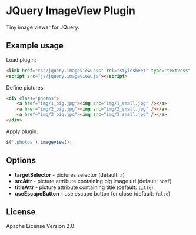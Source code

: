 # JQuery ImageView Plugin

Tiny image viewer for JQuery.

## Example usage

Load plugin:

```html
<link href="css/jquery.imageview.css" rel="stylesheet" type="text/css" />
<script src="js/jquery.imageview.js"></script>
```

Define pictures:

```html
<div class="photos">
	<a href="img/1_big.jpg"><img src="img/1_small.jpg" /></a>
	<a href="img/2_big.jpg"><img src="img/2_small.jpg" /></a>
	<a href="img/3_big.jpg"><img src="img/3_small.jpg" /></a>
</div>
```

Apply plugin:

```javascript
$('.photos').imageview();
```

## Options

- **targetSelector** - pictures selector (default: `a`)
- **srcAttr** - picture attribute containing big image url (default: `href`)
- **titleAttr** - picture attribute containing title (default: `title`)
- **useEscapeButton** - use escape button for close (default: `false`)

## License

Apache License Version 2.0